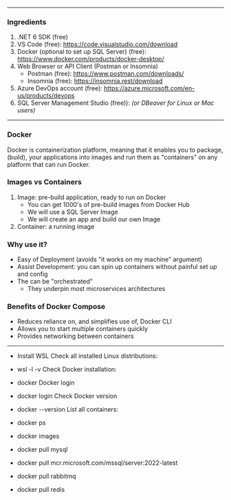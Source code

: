 ### 

---

### Ingredients

1. .NET 6 SDK (free)
2. VS Code (free): https://code.visualstudio.com/download
3. Docker (optional to set up SQL Server) (free): https://www.docker.com/products/docker-desktop/
4. Web Browser or API Client (Postman or Insomnia)
    - Postman  (free): https://www.postman.com/downloads/
    - Insomnia (free): https://insomnia.rest/download
5. Azure DevOps account (free): https://azure.microsoft.com/en-us/products/devops
6. SQL Server Management Studio (free)): 
    *(or DBeaver for Linux or Mac users)*

---

### Docker

Docker is containerization platform, meaning that it enables you to package, (build), your applications into images and run them as "containers" on any platform that can run Docker.


### Images vs Containers

1. Image: pre-build application, ready to run on Docker
    - You can get 1000's of pre-build images from Docker Hub
    - We will use a SQL Server Image
    - We will create an app and build our own Image
2. Container: a running image


### Why use it?

- Easy of Deployment (avoids "it works on my machine" argument)
- Assist Development: you can spin up containers without painful set up and config
- The can be "orchestrated"
    - They underpin most microservices architectures

### Benefits of Docker Compose

- Reduces reliance on, and simplifies use of, Docker CLI
- Allows you to start multiple containers quickly
- Provides networking between containers

---

- Install WSL
Check all installed Linux distributions: 
- wsl -l -v
Check Docker installation:
- docker
Docker login
- docker login
Check Docker version
- docker --version
List all containers:
- docker ps
- docker images

- docker pull mysql
- docker pull mcr.microsoft.com/mssql/server:2022-latest
- docker pull rabbitmq
- docker pull redis


